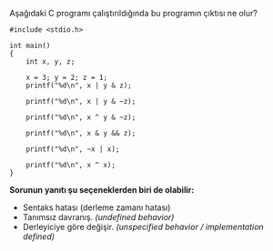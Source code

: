 Aşağıdaki C programı çalıştırıldığında bu programın çıktısı ne olur?

```
#include <stdio.h>
 
int main()
{
	int x, y, z;
 
	x = 3; y = 2; z = 1;
	printf("%d\n", x | y & z);
 
	printf("%d\n", x | y & ~z);
 
	printf("%d\n", x ^ y & ~z);
 
	printf("%d\n", x & y && z);
 
	printf("%d\n", ~x | x);
 
	printf("%d\n", x ^ x);
}
```


__Sorunun yanıtı şu seçeneklerden biri de olabilir:__</br>
+ Sentaks hatası (derleme zamanı hatası)
+ Tanımsız davranış. _(undefined behavior)_
+ Derleyiciye göre değişir. _(unspecified behavior / implementation defined)_
